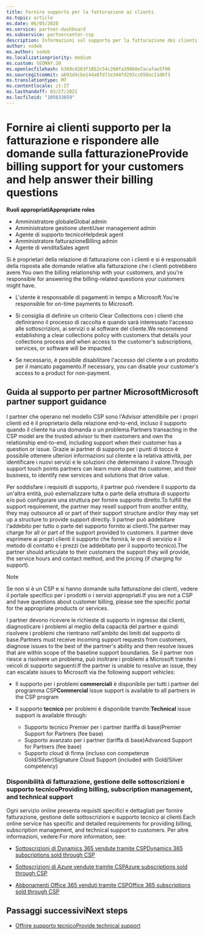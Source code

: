 ```yaml
---
title: Fornire supporto per la fatturazione ai clienti
ms.topic: article
ms.date: 06/05/2020
ms.service: partner-dashboard
ms.subservice: partnercenter-csp
description: Informazioni sul supporto per la fatturazione dei clienti richiesto dai partner del programma CSP. Questo supporto include l'appartenenza alla relazione di fatturazione dei clienti e la risposta alle domande di fatturazione.
author: sodeb
ms.author: sodeb
ms.localizationpriority: medium
ms.custom: SEOMAY.20
ms.openlocfilehash: b369cd263f1852c54c260fa39860e7acafae5f90
ms.sourcegitcommit: a691d4cbe144a8fd71e344fd293cc658ac11d6f3
ms.translationtype: MT
ms.contentlocale: it-IT
ms.lasthandoff: 03/27/2021
ms.locfileid: "105633659"
---
```

# <a name="provide-billing-support-for-your-customers-and-help-answer-their-billing-questions"></a><span data-ttu-id="0701c-104">Fornire ai clienti supporto per la fatturazione e rispondere alle domande sulla fatturazione</span><span class="sxs-lookup"><span data-stu-id="0701c-104">Provide billing support for your customers and help answer their billing questions</span></span>


<span data-ttu-id="0701c-105">**Ruoli appropriati**</span><span class="sxs-lookup"><span data-stu-id="0701c-105">**Appropriate roles**</span></span>

- <span data-ttu-id="0701c-106">Amministratore globale</span><span class="sxs-lookup"><span data-stu-id="0701c-106">Global admin</span></span>
- <span data-ttu-id="0701c-107">Amministratore gestione utenti</span><span class="sxs-lookup"><span data-stu-id="0701c-107">User management admin</span></span>
- <span data-ttu-id="0701c-108">Agente di supporto tecnico</span><span class="sxs-lookup"><span data-stu-id="0701c-108">Helpdesk agent</span></span>
- <span data-ttu-id="0701c-109">Amministratore fatturazione</span><span class="sxs-lookup"><span data-stu-id="0701c-109">Billing admin</span></span>
- <span data-ttu-id="0701c-110">Agente di vendita</span><span class="sxs-lookup"><span data-stu-id="0701c-110">Sales agent</span></span>

<span data-ttu-id="0701c-111">Si è proprietari della relazione di fatturazione con i clienti e si è responsabili della risposta alle domande relative alla fatturazione che i clienti potrebbero avere.</span><span class="sxs-lookup"><span data-stu-id="0701c-111">You own the billing relationship with your customers, and you're responsible for answering the billing-related questions your customers might have.</span></span>

- <span data-ttu-id="0701c-112">L'utente è responsabile di pagamenti in tempo a Microsoft.</span><span class="sxs-lookup"><span data-stu-id="0701c-112">You're responsible for on-time payments to Microsoft.</span></span>

- <span data-ttu-id="0701c-113">Si consiglia di definire un criterio Clear Collections con i clienti che definiranno il processo di raccolta e quando sarà interessato l'accesso alle sottoscrizioni, ai servizi o al software del cliente.</span><span class="sxs-lookup"><span data-stu-id="0701c-113">We recommend establishing a clear collections policy with customers that details your collections process and when access to the customer's subscriptions, services, or software will be impacted.</span></span>

- <span data-ttu-id="0701c-114">Se necessario, è possibile disabilitare l'accesso del cliente a un prodotto per il mancato pagamento.</span><span class="sxs-lookup"><span data-stu-id="0701c-114">If necessary, you can disable your customer's access to a product for non-payment.</span></span>

## <a name="microsoft-partner-support-guidance"></a><span data-ttu-id="0701c-115">Guida al supporto per partner Microsoft</span><span class="sxs-lookup"><span data-stu-id="0701c-115">Microsoft partner support guidance</span></span>

<span data-ttu-id="0701c-116">I partner che operano nel modello CSP sono l'Advisor attendibile per i propri clienti ed è il proprietario della relazione end-to-end, incluso il supporto quando il cliente ha una domanda o un problema.</span><span class="sxs-lookup"><span data-stu-id="0701c-116">Partners transacting in the CSP model are the trusted advisor to their customers and own the relationship end-to-end, including support when their customer has a question or issue.</span></span> <span data-ttu-id="0701c-117">Grazie ai partner di supporto per i punti di tocco è possibile ottenere ulteriori informazioni sul cliente e la relativa attività, per identificare i nuovi servizi e le soluzioni che determinano il valore.</span><span class="sxs-lookup"><span data-stu-id="0701c-117">Through support touch points partners can learn more about the customer, and their business, to identify new services and solutions that drive value.</span></span>

<span data-ttu-id="0701c-118">Per soddisfare i requisiti di supporto, il partner può rivendere il supporto da un'altra entità, può esternalizzare tutta o parte della struttura di supporto e/o può configurare una struttura per fornire supporto diretto.</span><span class="sxs-lookup"><span data-stu-id="0701c-118">To fulfill the support requirement, the partner may resell support from another entity, they may outsource all or part of their support structure and/or they may set up a structure to provide support directly.</span></span>  <span data-ttu-id="0701c-119">Il partner può addebitare l'addebito per tutto o parte del supporto fornito ai clienti.</span><span class="sxs-lookup"><span data-stu-id="0701c-119">The partner may charge for all or part of the support provided to customers.</span></span> <span data-ttu-id="0701c-120">Il partner deve esprimere ai propri clienti il supporto che fornirà, le ore di servizio e il metodo di contatto e i prezzi (se addebitato per il supporto tecnico).</span><span class="sxs-lookup"><span data-stu-id="0701c-120">The partner should articulate to their customers the support they will provide, the service hours and contact method, and the pricing (if charging for support).</span></span> 

>[!Note]
><span data-ttu-id="0701c-121">Se non si è un CSP e si hanno domande sulla fatturazione dei clienti, vedere il portale specifico per i prodotti o i servizi appropriati.</span><span class="sxs-lookup"><span data-stu-id="0701c-121">If you are not a CSP and have questions about customer billing, please see the specific portal for the appropriate products or services.</span></span>

<span data-ttu-id="0701c-122">I partner devono ricevere le richieste di supporto in ingresso dai clienti, diagnosticare i problemi al meglio della capacità del partner e quindi risolvere i problemi che rientrano nell'ambito dei limiti del supporto di base.</span><span class="sxs-lookup"><span data-stu-id="0701c-122">Partners must receive incoming support requests from customers, diagnose issues to the best of the partner's ability and then resolve issues that are within scope of the baseline support boundaries.</span></span> <span data-ttu-id="0701c-123">Se il partner non riesce a risolvere un problema, può inoltrare i problemi a Microsoft tramite i veicoli di supporto seguenti:</span><span class="sxs-lookup"><span data-stu-id="0701c-123">If the partner is unable to resolve an issue, they can escalate issues to Microsoft via the following support vehicles:</span></span>

- <span data-ttu-id="0701c-124">Il supporto per i problemi **commerciali** è disponibile per tutti i partner del programma CSP</span><span class="sxs-lookup"><span data-stu-id="0701c-124">**Commercial** issue support is available to all partners in the CSP program</span></span>

- <span data-ttu-id="0701c-125">Il supporto **tecnico** per problemi è disponibile tramite:</span><span class="sxs-lookup"><span data-stu-id="0701c-125">**Technical** issue support is available through:</span></span>

  - <span data-ttu-id="0701c-126">Supporto tecnico Premier per i partner (tariffa di base)</span><span class="sxs-lookup"><span data-stu-id="0701c-126">Premier Support for Partners (fee base)</span></span>
  - <span data-ttu-id="0701c-127">Supporto avanzato per i partner (tariffa di base)</span><span class="sxs-lookup"><span data-stu-id="0701c-127">Advanced Support for Partners (fee base)</span></span>
  - <span data-ttu-id="0701c-128">Supporto cloud di firma (incluso con competenze Gold/Silver)</span><span class="sxs-lookup"><span data-stu-id="0701c-128">Signature Cloud Support (included with Gold/Silver competency)</span></span>

### <a name="providing-billing-subscription-management-and-technical-support"></a><span data-ttu-id="0701c-129">Disponibilità di fatturazione, gestione delle sottoscrizioni e supporto tecnico</span><span class="sxs-lookup"><span data-stu-id="0701c-129">Providing billing, subscription management, and technical support</span></span> 

<span data-ttu-id="0701c-130">Ogni servizio online presenta requisiti specifici e dettagliati per fornire fatturazione, gestione delle sottoscrizioni e supporto tecnico ai clienti.</span><span class="sxs-lookup"><span data-stu-id="0701c-130">Each online service has specific and detailed requirements for providing billing, subscription management, and technical support to customers.</span></span> <span data-ttu-id="0701c-131">Per altre informazioni, vedere:</span><span class="sxs-lookup"><span data-stu-id="0701c-131">For more information, see:</span></span>

- [<span data-ttu-id="0701c-132">Sottoscrizioni di Dynamics 365 vendute tramite CSP</span><span class="sxs-lookup"><span data-stu-id="0701c-132">Dynamics 365 subscriptions sold through CSP</span></span>](https://www.microsoftpartnercommunity.com/t5/CSP/Microsoft-Partner-Support-Guidance/m-p/5262#M30)

- [<span data-ttu-id="0701c-133">Sottoscrizioni di Azure vendute tramite CSP</span><span class="sxs-lookup"><span data-stu-id="0701c-133">Azure subscriptions sold through CSP</span></span>](https://www.microsoftpartnercommunity.com/t5/CSP/Microsoft-Partner-Support-Guidance/m-p/5263#M31)

- [<span data-ttu-id="0701c-134">Abbonamenti Office 365 venduti tramite CSP</span><span class="sxs-lookup"><span data-stu-id="0701c-134">Office 365 subscriptions sold through CSP</span></span>](https://www.microsoftpartnercommunity.com/t5/CSP/Microsoft-Partner-Support-Guidance/m-p/5264#M32)
 
## <a name="next-steps"></a><span data-ttu-id="0701c-135">Passaggi successivi</span><span class="sxs-lookup"><span data-stu-id="0701c-135">Next steps</span></span>

- [<span data-ttu-id="0701c-136">Offrire supporto tecnico</span><span class="sxs-lookup"><span data-stu-id="0701c-136">Provide technical support</span></span>](provide-technical-support.md)